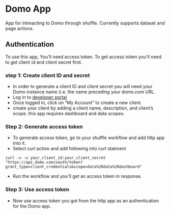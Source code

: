 # Domo App
App for intreacting to Domo through shuffle. Currently supports dataset and page actions. 

## Authentication
To use this app, You'll need  access token. To get access token you'll need to get client id and client secret first.

### step 1: Create client ID and secret
- In order to generate a client ID and client secret you will need your Domo instance name (i.e. the name preceding your domo.com URL.
- Log in to [developer portal](https://developer.domo.com/)
- Once logged in, click on “My Account” to create a new client.
- create your client by adding a client name, description, and client’s scope. this app requires dashboard and data scopes.

### Step 2: Generate access token
- To generate access token, go to your shuffle workflow and add http app into it.
- Select curl action and add following into curl statment
 ```curl
curl -v -u your_client_id:your_client_secret "https://api.domo.com/oauth/token?grant_type=client_credentials&scope=data%20data%20dashboard"
```
- Run the workflow and you'll get an access token in response.

### Step 3: Use access token
- Now use access token you got from the http app as an authentication for the Domo app.

